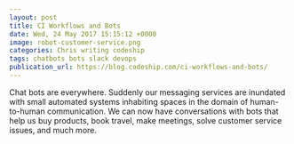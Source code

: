 ```yaml
---
layout: post
title: CI Workflows and Bots
date: Wed, 24 May 2017 15:15:12 +0000
image: robot-customer-service.png
categories: Chris writing codeship
tags: chatbots bots slack devops
publication_url: https://blog.codeship.com/ci-workflows-and-bots/
---
```


Chat bots are everywhere. Suddenly our messaging services are inundated with small automated systems inhabiting spaces in the domain of human-to-human communication. We can now have conversations with bots that help us buy products, book travel, make meetings, solve customer service issues, and much more.

